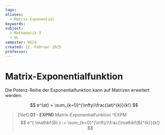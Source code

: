 ```yaml
---
tags: 
aliases:
  - Matrix-Exponential
keywords: 
subject:
  - Mathematik 3
  - VL
semester: WS24
created: 22. Februar 2025
professor:
---
```

 

# Matrix-Exponentialfunktion

Die Potenz-Reihe der Exponentialfunktion kann auf Matrizen erweitert werden:

$$
e^{at} = \sum_{k=0}^{\infty}\frac{(at)^{k}}{k!}
$$

> [!def] **D1 - EXPM)** Matrix-Exponentialfunktion ^EXPM
> $$ e^{ \mathbf{B} } := \sum_{k=0}^{\infty}\frac{\mathbf{B}^{k}}{k!} $$
